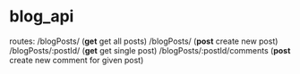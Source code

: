 # blog_api

routes:
/blogPosts/ (**get** get all posts)
/blogPosts/ (**post** create new post)
/blogPosts/:postId/ (**get** get single post)
/blogPosts/:postId/comments (**post** create new comment for given post)
